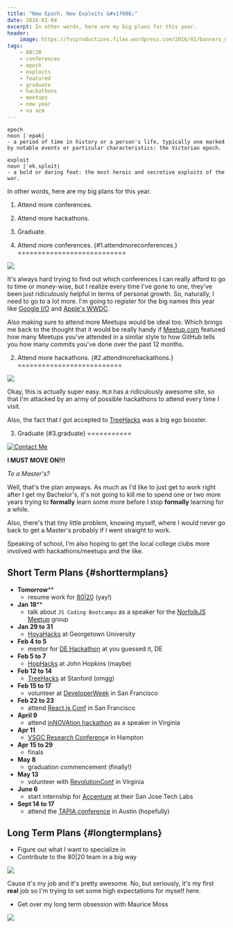 ```yaml
---
title: "New Epoch, New Exploits &#x1f608;"
date: 2016-01-04
excerpt: In other words, here are my big plans for this year.
header:
    image: https://fvcproductions.files.wordpress.com/2016/01/banners_new-001.jpeg
tags:
    - 80|20
    - conferences
    - epoch
    - exploits
    - featured
    - graduate
    - hackathons
    - meetups
    - new year
    - va acm
---
```


    epoch
    noun |ˈepək|
    - a period of time in history or a person's life, typically one marked by notable events or particular characteristics: the Victorian epoch.

    exploit
    noun |ˈekˌsploit|
    - a bold or daring feat: the most heroic and secretive exploits of the war.

In other words, here are my big plans for this year.

1. Attend more conferences.
2. Attend more hackathons.
3. Graduate.

1. Attend more conferences. {#1.attendmoreconferences.}
===========================

![](https://tech.m6web.fr/images/posts/reactconf/reactconf.png)

It's always hard trying to find out which conferences I can really
afford to go to time or money-wise, but I realize every time I've gone
to one, they've been just ridiculously helpful in terms of personal
growth. So, naturally, I need to go to a lot more. I'm going to register
for the big names this year like [Google
I/O](https://events.google.com/io2015/) and [Apple's
WWDC](https://developer.apple.com/wwdc/).

Also making sure to attend more Meetups would be ideal too. Which brings
me back to the thought that it would be really handy if
[Meetup.com](https://Meetup.com) featured how many Meetups you've
attended in a similar style to how GitHub tells you how many commits
you've done over the past 12 months.

2. Attend more hackathons. {#2.attendmorehackathons.}
==========================

![](https://pbs.twimg.com/profile_banners/2540497273/1446852280/1500x500)

Okay, this is actually super easy. `MLH` has a ridiculously awesome
site, so that I'm attacked by an army of possible hackathons to attend
every time I visit.

Also, the fact that I got accepted to [TreeHacks](https://treehacks.com)
was a big ego booster.

3. Graduate {#3.graduate}
===========

[![Contact
Me](https://fvcproductions.files.wordpress.com/2015/11/desktop-working.jpg)](https://fvcproductions.files.wordpress.com/2015/11/desktop-working.jpg)

**I MUST MOVE ON!!!**

*To a Master's?*

Well, that's the plan anyways. As much as I'd like to just get to work
right after I get my Bachelor's, it's not going to kill me to spend one
or two more years trying to **formally** learn some more before I stop
**formally** learning for a while.

Also, there's that tiny little problem, knowing myself, where I would
never go back to get a Master's probably if I went straight to work.

Speaking of school, I'm also hoping to get the local college clubs more
involved with hackathons/meetups and the like.



Short Term Plans {#shorttermplans}
----------------

-   **Tomorrow****
    -   resume work for [80|20](https://8020.co) (yay!)
-   **Jan 18****
    -   talk about `JS Coding Bootcamps` as a speaker for the [NorfolkJS
        Meetup](https://norfolkjs.org) group
-   **Jan 29 to 31**
    - [HoyaHacks](https://hoyahacks.com) at Georgetown University
-   **Feb 4 to 5**
    -   mentor for [DE
        Hackathon](https://hackathon.dominionenterprises.com/) at you
        guessed it, DE
-   **Feb 5 to 7**
    - [HopHacks](https://hophacks.com) at John Hopkins (maybe)
-   **Feb 12 to 14**
    - [TreeHacks](https://treehacks.com) at Stanford (omgg)
-   **Feb 15 to 17**
    -   volunteer at [DeveloperWeek](https://www.developerweek.com/) in
        San Francisco
-   **Feb 22 to 23**
    -   attend [React.js Conf](https://conf.reactjs.com/) in San
        Francisco
-   **April 9**
    -   attend [inNOVAtion hackathon](https://www.novahackathon.org/) as
        a speaker in Virginia
-   **Apr 11**
    - [VSGC Research Conferenc](https://www.vsgc.odu.edu/src/)e in
        Hampton
-   **Apr 15 to 29**
    -   finals
-   **May 8**
    -   graduation commencement (finally!)
-   **May 13**
    -   volunteer with [RevolutionConf](https://revolutionconf.com) in
        Virginia
-   **June 6**
    -   start internship for [Accenture](https://accenture.com) at their
        San Jose Tech Labs
-   **Sept 14 to 17**
    -   attend the [TAPIA conference](https://tapiaconference.org/) in
        Austin (hopefully)



Long Term Plans {#longtermplans}
---------------

-   Figure out what I want to specialize in
-   Contribute to the 80|20 team in a big way

![](https://i.imgur.com/HPF7tPV.jpg)

Cause it's my job and it's pretty awesome. No, but seriously, it's my
first **real** job so I'm trying to set some high expectations for
myself here.

-   Get over my long term obsession with Maurice Moss

![](https://i.giphy.com/1C8bHHJturSx2.gif)
